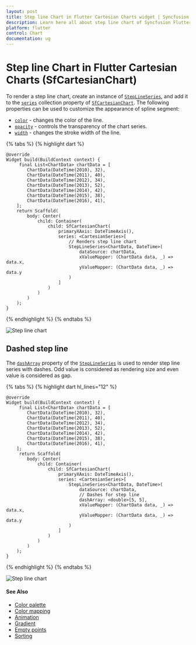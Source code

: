 ```yaml
---
layout: post
title: Step line Chart in Flutter Cartesian Charts widget | Syncfusion 
description: Learn here all about step line chart of Syncfusion Flutter Cartesian Charts (SfCartesianChart) widget and more.
platform: flutter
control: Chart
documentation: ug
---
```


# Step line Chart in Flutter Cartesian Charts (SfCartesianChart)

To render a step line chart, create an instance of [`StepLineSeries`](https://pub.dev/documentation/syncfusion_flutter_charts/latest/charts/StepLineSeries-class.html), and add it to the [`series`](https://pub.dev/documentation/syncfusion_flutter_charts/latest/charts/SfCartesianChart/series.html) collection property of [`SfCartesianChart`](https://pub.dev/documentation/syncfusion_flutter_charts/latest/charts/SfCartesianChart-class.html). The following properties can be used to customize the appearance of spline segment:

* [`color`](https://pub.dev/documentation/syncfusion_flutter_charts/latest/charts/CartesianSeries/color.html) - changes the color of the line.
* [`opacity`](https://pub.dev/documentation/syncfusion_flutter_charts/latest/charts/CartesianSeries/opacity.html) - controls the transparency of the chart series.
* [`width`](https://pub.dev/documentation/syncfusion_flutter_charts/latest/charts/CartesianSeries/width.html) - changes the stroke width of the line.

{% tabs %}
{% highlight dart %} 
    
    @override
    Widget build(BuildContext context) {
         final List<ChartData> chartData = [
            ChartData(DateTime(2010), 32),
            ChartData(DateTime(2011), 40),
            ChartData(DateTime(2012), 34),
            ChartData(DateTime(2013), 52),
            ChartData(DateTime(2014), 42),
            ChartData(DateTime(2015), 38),
            ChartData(DateTime(2016), 41),
        ];
        return Scaffold(
            body: Center(
                child: Container(
                    child: SfCartesianChart(
                        primaryXAxis: DateTimeAxis(),
                        series: <CartesianSeries>[
                            // Renders step line chart
                            StepLineSeries<ChartData, DateTime>(
                                dataSource: chartData,
                                xValueMapper: (ChartData data, _) => data.x,
                                yValueMapper: (ChartData data, _) => data.y
                            )
                        ]
                    )
                )   
            )
        );
    }

{% endhighlight %}
{% endtabs %}

![Step line chart](cartesian-chart-types-images/stepline.jpg)

## Dashed step line

The [`dashArray`](https://pub.dev/documentation/syncfusion_flutter_charts/latest/charts/CartesianSeries/dashArray.html) property of the [`StepLineSeries`](https://pub.dev/documentation/syncfusion_flutter_charts/latest/charts/StepLineSeries-class.html) is used to render step line series with dashes. Odd value is considered as rendering size and even value is considered as gap.

{% tabs %}
{% highlight dart hl_lines="12" %} 
    
    @override
    Widget build(BuildContext context) {
         final List<ChartData> chartData = [
            ChartData(DateTime(2010), 32),
            ChartData(DateTime(2011), 40),
            ChartData(DateTime(2012), 34),
            ChartData(DateTime(2013), 52),
            ChartData(DateTime(2014), 42),
            ChartData(DateTime(2015), 38),
            ChartData(DateTime(2016), 41),
        ];
         return Scaffold(
            body: Center(
                child: Container(
                    child: SfCartesianChart(
                        primaryXAxis: DateTimeAxis(),
                        series: <CartesianSeries>[
                            StepLineSeries<ChartData, DateTime>(
                                dataSource: chartData,
                                // Dashes for step line
                                dashArray: <double>[5, 5],
                                xValueMapper: (ChartData data, _) => data.x,
                                yValueMapper: (ChartData data, _) => data.y
                            )
                        ]
                    )
                )   
            )
        );
    }

{% endhighlight %}
{% endtabs %}

![Step line chart](cartesian-chart-types-images/dashed_stepline.jpg)

#### See Also

* [Color palette](/flutter/cartesian-charts/series-customization#color-palette) 
* [Color mapping](/flutter/cartesian-charts/series-customization#color-mapping-for-data-points)
* [Animation](/flutter/cartesian-charts/series-customization#animation)
* [Gradient](/flutter/cartesian-charts/series-customization#gradient-fill)
* [Empty points](/flutter/cartesian-charts/series-customization#empty-points)
* [Sorting](/flutter/cartesian-charts/series-customization#sorting)